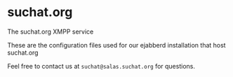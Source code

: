 # suchat.org
The suchat.org XMPP service

These are the configuration files used for our ejabberd installation that host suchat.org

Feel free to contact us at `suchat@salas.suchat.org` for questions.
